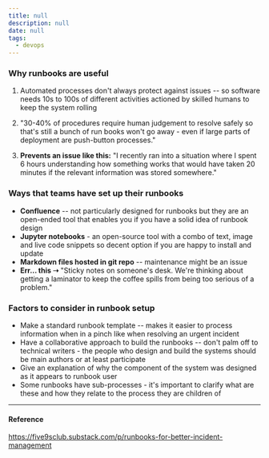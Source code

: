 ```yaml
---
title: null
description: null
date: null
tags:
  - devops
---
```


### Why runbooks are useful

1.  Automated processes don't always protect against issues -- so software needs 10s to 100s of different activities actioned by skilled humans to keep the system rolling

2.  "30-40% of procedures require human judgement to resolve safely so that's still a bunch of run books won't go away - even if large parts of deployment are push-button processes."

3.  **Prevents an issue like this:** "I recently ran into a situation where I spent 6 hours understanding how something works that would have taken 20 minutes if the relevant information was stored somewhere."

### Ways that teams have set up their runbooks

- **Confluence** -- not particularly designed for runbooks but they are an open-ended tool that enables you if you have a solid idea of runbook design
- **Jupyter notebooks** - an open-source tool with a combo of text, image and live code snippets so decent option if you are happy to install and update
- **Markdown files hosted in git repo** -- maintenance might be an issue
- **Err… this ➝** "Sticky notes on someone's desk. We're thinking about getting a laminator to keep the coffee spills from being too serious of a problem."

### Factors to consider in runbook setup

- Make a standard runbook template -- makes it easier to process information when in a pinch like when resolving an urgent incident
- Have a collaborative approach to build the runbooks -- don't palm off to technical writers - the people who design and build the systems should be main authors or at least participate
- Give an explanation of why the component of the system was designed as it appears to runbook user
- Some runbooks have sub-processes - it's important to clarify what are these and how they relate to the process they are children of

---

#### Reference

https://five9sclub.substack.com/p/runbooks-for-better-incident-management
